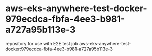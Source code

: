 # aws-eks-anywhere-test-docker-979ecdca-fbfa-4ee3-b981-a727a95b113e-3
repository for use with E2E test job aws-eks-anywhere-test-docker:979ecdca-fbfa-4ee3-b981-a727a95b113e-3

